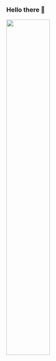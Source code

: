 ### Hello there 👋


<img width="47.50%" src="https://github-readme-stats.vercel.app/api?username=felipeferrari22&show_icons=true&theme=gotham&include_all_commits=true&count_private=true">
<!-- <img width="47.50%" src="https://github-readme-stats.vercel.app/api/top-langs/?username=felipeferrari22&langs_count=8&layout=compact&theme=gotham&count_private=true"> -->

